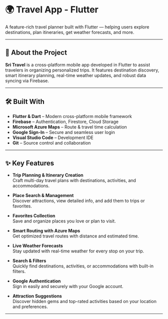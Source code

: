 # 🌍 Travel App - Flutter

A feature-rich travel planner built with Flutter — helping users explore destinations, plan itineraries, get weather forecasts, and more.

---

## 🧭 About the Project

**Sri Travel** is a cross-platform mobile app developed in Flutter to assist travelers in organizing personalized trips. It features destination discovery, smart itinerary planning, real-time weather updates, and robust data syncing via Firebase.

---

## 🛠️ Built With

- **Flutter & Dart** – Modern cross-platform mobile framework  
- **Firebase** – Authentication, Firestore, Cloud Storage  
- **Microsoft Azure Maps** – Route & travel time calculation  
- **Google Sign-In** – Secure and seamless user login  
- **Visual Studio Code** – Development IDE  
- **Git** – Source control and collaboration

---

## ✨ Key Features

- **Trip Planning & Itinerary Creation**  
  Craft multi-day travel plans with destinations, activities, and accommodations.

- **Place Search & Management**  
  Discover attractions, view detailed info, and add them to trips or favorites.

- **Favorites Collection**  
  Save and organize places you love or plan to visit.

- **Smart Routing with Azure Maps**  
  Get optimized travel routes with distance and estimated time.

- **Live Weather Forecasts**  
  Stay updated with real-time weather for every stop on your trip.

- **Search & Filters**  
  Quickly find destinations, activities, or accommodations with built-in filters.

- **Google Authentication**  
  Sign in easily and securely with your Google account.

- **Attraction Suggestions**  
  Discover hidden gems and top-rated activities based on your location and preferences.

---